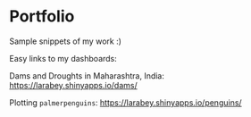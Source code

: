 # Portfolio

Sample snippets of my work :)

Easy links to my dashboards: 

Dams and Droughts in Maharashtra, India: https://larabey.shinyapps.io/dams/

Plotting `palmerpenguins`: https://larabey.shinyapps.io/penguins/
